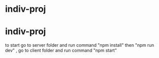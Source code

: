 # indiv-proj
# indiv-proj


to start 
go to server folder and run command "npm install" then "npm run dev" , go to client folder and run command "npm start"
